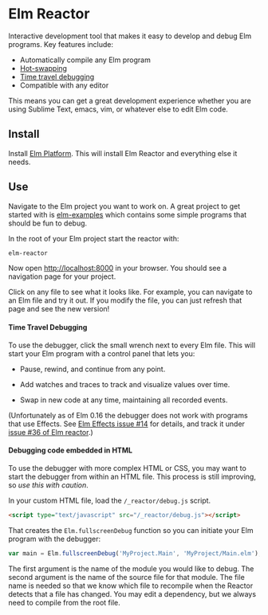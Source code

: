 # Elm Reactor

Interactive development tool that makes it easy to develop and debug Elm
programs. Key features include:

  * Automatically compile any Elm program
  * [Hot-swapping][]
  * [Time travel debugging][debug]
  * Compatible with any editor

[hot-swapping]: http://elm-lang.org/blog/Interactive-Programming.elm
[debug]: http://debug.elm-lang.org

This means you can get a great development experience whether you are using
Sublime Text, emacs, vim, or whatever else to edit Elm code.

## Install

Install [Elm Platform][platform]. This will install Elm Reactor and everything
else it needs.

[platform]: http://elm-lang.org/Install.elm

## Use

Navigate to the Elm project you want to work on. A great project to get started
with is [elm-examples][] which contains some simple programs that should be fun
to debug.

[elm-examples]: https://github.com/evancz/elm-examples

In the root of your Elm project start the reactor with:

```bash
elm-reactor
```

Now open [http://localhost:8000](http://localhost:8000) in your browser. You
should see a navigation page for your project.

Click on any file to see what it looks like. For example, you can navigate to
an Elm file and try it out. If you modify the file, you can just refresh that
page and see the new version!

#### Time Travel Debugging

To use the debugger, click the small wrench next to every Elm file. This will
start your Elm program with a control panel that lets you:

  * Pause, rewind, and continue from any point.

  * Add watches and traces to track and visualize values over time.

  * Swap in new code at any time, maintaining all recorded events.

(Unfortunately as of Elm 0.16 the debugger does not work with programs
that use Effects. See
[Elm Effects issue #14](https://github.com/evancz/elm-effects/issues/14)
for details, and track it under
[issue #36 of Elm reactor](https://github.com/elm-lang/elm-reactor/issues/36).)

#### Debugging code embedded in HTML

To use the debugger with more complex HTML or CSS, you may want to start the
debugger from within an HTML file. This process is still improving, so *use this
with caution*.

In your custom HTML file, load the `/_reactor/debug.js` script.

```html
<script type="text/javascript" src="/_reactor/debug.js"></script>
```

That creates the `Elm.fullscreenDebug` function so you can initiate your Elm
program with the debugger:

```javascript
var main = Elm.fullscreenDebug('MyProject.Main', 'MyProject/Main.elm');
```

The first argument is the name of the module you would like to debug.
The second argument is the name of the source file for that module.
The file name is needed so that we know which file to recompile when
the Reactor detects that a file has changed. You may edit a dependency,
but we always need to compile from the root file.
